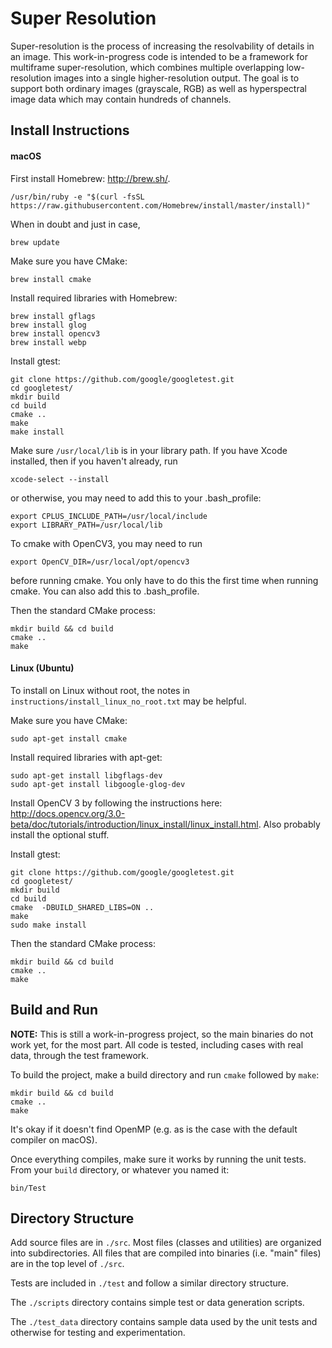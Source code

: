Super Resolution
================

Super-resolution is the process of increasing the resolvability of details in an image.
This work-in-progress code is intended to be a framework for multiframe super-resolution, which combines multiple overlapping low-resolution images into a single higher-resolution output.
The goal is to support both ordinary images (grayscale, RGB) as well as hyperspectral image data which may contain hundreds of channels.

Install Instructions
--------------------

#### macOS

First install Homebrew: http://brew.sh/.
```
/usr/bin/ruby -e "$(curl -fsSL https://raw.githubusercontent.com/Homebrew/install/master/install)"
```

When in doubt and just in case,
```
brew update
```

Make sure you have CMake:
```
brew install cmake
```

Install required libraries with Homebrew:
```
brew install gflags
brew install glog
brew install opencv3
brew install webp
```

Install gtest:
```
git clone https://github.com/google/googletest.git
cd googletest/
mkdir build
cd build
cmake ..
make
make install
```

Make sure `/usr/local/lib` is in your library path. If you have Xcode installed, then if you haven't already, run
```
xcode-select --install
```

or otherwise, you may need to add this to your .bash_profile:
```
export CPLUS_INCLUDE_PATH=/usr/local/include
export LIBRARY_PATH=/usr/local/lib
```

To cmake with OpenCV3, you may need to run
```
export OpenCV_DIR=/usr/local/opt/opencv3
```
before running cmake. You only have to do this the first time when running cmake. You can also add this to .bash_profile.

Then the standard CMake process:
```
mkdir build && cd build
cmake ..
make
```

#### Linux (Ubuntu)

To install on Linux without root, the notes in `instructions/install_linux_no_root.txt` may be helpful.

Make sure you have CMake:
```
sudo apt-get install cmake
```

Install required libraries with apt-get:
```
sudo apt-get install libgflags-dev
sudo apt-get install libgoogle-glog-dev
```

Install OpenCV 3 by following the instructions here: http://docs.opencv.org/3.0-beta/doc/tutorials/introduction/linux_install/linux_install.html.
Also probably install the optional stuff.

Install gtest:
```
git clone https://github.com/google/googletest.git
cd googletest/
mkdir build
cd build
cmake  -DBUILD_SHARED_LIBS=ON ..
make
sudo make install
```

Then the standard CMake process:
```
mkdir build && cd build
cmake ..
make
```

Build and Run
--------------------

<b>NOTE:</b> This is still a work-in-progress project, so the main binaries do not work yet, for the most part.
All code is tested, including cases with real data, through the test framework.

To build the project, make a build directory and run `cmake` followed by `make`:
```
mkdir build && cd build
cmake ..
make
```
It's okay if it doesn't find OpenMP (e.g. as is the case with the default compiler on macOS).

Once everything compiles, make sure it works by running the unit tests. From your `build` directory, or whatever you named it:
```
bin/Test
```

Directory Structure
--------------------
Add source files are in `./src`. Most files (classes and utilities) are organized into subdirectories. All files that are compiled into binaries (i.e. "main" files) are in the top level of `./src`.

Tests are included in `./test` and follow a similar directory structure.

The `./scripts` directory contains simple test or data generation scripts.

The `./test_data` directory contains sample data used by the unit tests and otherwise for testing and experimentation.
